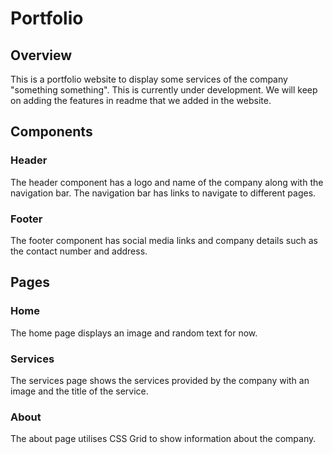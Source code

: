 # Portfolio

## Overview
This is a portfolio website to display some services of the company "something something". This is currently under development. We will keep on adding the features in readme that we added in the website.

## Components

### Header
The header component has a logo and name of the company along with the navigation bar. The navigation bar has links to navigate to different pages.

### Footer
The footer component has social media links and company details such as the contact number and address.

## Pages

### Home
The home page displays an image and random text for now.

### Services
The services page shows the services provided by the company with an image and the title of the service.

### About
The about page utilises CSS Grid to show information about the company.